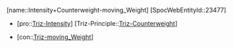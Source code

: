﻿---
type: TrizContradiction
aliases:
- Intensity+Counterweight-moving_Weight
license: CC BY-SA 4.0
copyright: https://github.com/SpocWeb
IsDeleted: false
IsReadOnly: false
Confidential: public
tags: 
- Triz/Contradiction
---
[name::Intensity+Counterweight-moving_Weight]
[SpocWebEntityId::23477]
+ [pro::[Triz-Intensity](tech/Triz/Parameter/Triz-Intensity.md)]
[Triz-Principle::[Triz-Counterweight](tech/Triz/Principle/Triz-Counterweight.md)]
- [con::[Triz-moving_Weight](tech/Triz/Parameter/Triz-moving_Weight.md)]

